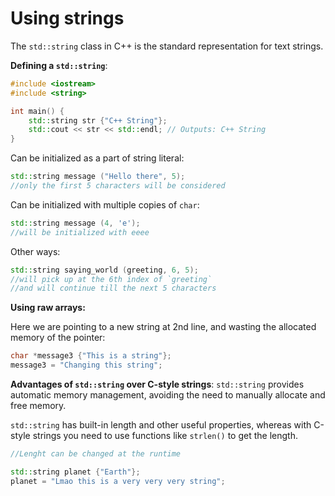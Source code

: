 # Using strings

The `std::string` class in C++ is the standard representation for text strings. 

**Defining a `std::string`**:

```cpp
#include <iostream>
#include <string>

int main() {
    std::string str {"C++ String"};
    std::cout << str << std::endl; // Outputs: C++ String
}
```

Can be initialized as a part of string literal: 

```cpp
std::string message ("Hello there", 5);
//only the first 5 characters will be considered
```

Can be initialized with multiple copies of `char`:

```cpp
std::string message (4, 'e');
//will be initialized with eeee
```

Other ways:

```cpp
std::string saying_world (greeting, 6, 5);
//will pick up at the 6th index of `greeting` 
//and will continue till the next 5 characters
```

**Using raw arrays:**

Here we are pointing to a new string at 2nd line, and wasting the allocated memory of the pointer:

```cpp
char *message3 {"This is a string"};
message3 = "Changing this string";
```

**Advantages of `std::string` over C-style strings**:
`std::string` provides automatic memory management, avoiding the need to manually allocate and free memory.

`std::string` has built-in length and other useful properties, whereas with C-style strings you need to use functions like `strlen()` to get the length.

```cpp
//Lenght can be changed at the runtime

std::string planet {"Earth"};
planet = "Lmao this is a very very very string";
```